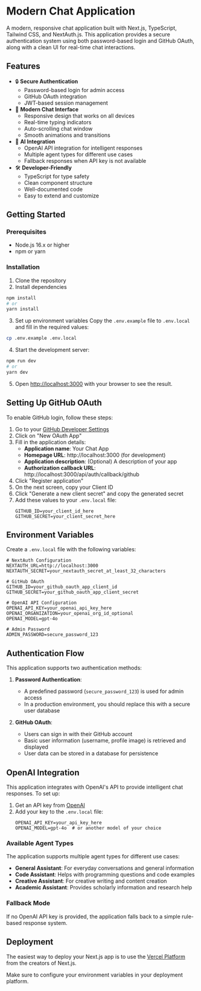 # Modern Chat Application

A modern, responsive chat application built with Next.js, TypeScript, Tailwind CSS, and NextAuth.js. This application provides a secure authentication system using both password-based login and GitHub OAuth, along with a clean UI for real-time chat interactions.

## Features

- 🔒 **Secure Authentication**
  - Password-based login for admin access
  - GitHub OAuth integration
  - JWT-based session management
- 💬 **Modern Chat Interface**
  - Responsive design that works on all devices
  - Real-time typing indicators
  - Auto-scrolling chat window
  - Smooth animations and transitions
- 🤖 **AI Integration**
  - OpenAI API integration for intelligent responses
  - Multiple agent types for different use cases
  - Fallback responses when API key is not available
- 🛠️ **Developer-Friendly**
  - TypeScript for type safety
  - Clean component structure
  - Well-documented code
  - Easy to extend and customize

## Getting Started

### Prerequisites

- Node.js 16.x or higher
- npm or yarn

### Installation

1. Clone the repository
2. Install dependencies
```bash
npm install
# or
yarn install
```

3. Set up environment variables
Copy the `.env.example` file to `.env.local` and fill in the required values:
```bash
cp .env.example .env.local
```

4. Start the development server:
```bash
npm run dev
# or
yarn dev
```

5. Open [http://localhost:3000](http://localhost:3000) with your browser to see the result.

## Setting Up GitHub OAuth

To enable GitHub login, follow these steps:

1. Go to your [GitHub Developer Settings](https://github.com/settings/developers)
2. Click on "New OAuth App"
3. Fill in the application details:
   - **Application name**: Your Chat App
   - **Homepage URL**: http://localhost:3000 (for development)
   - **Application description**: (Optional) A description of your app
   - **Authorization callback URL**: http://localhost:3000/api/auth/callback/github
4. Click "Register application"
5. On the next screen, copy your Client ID
6. Click "Generate a new client secret" and copy the generated secret
7. Add these values to your `.env.local` file:
   ```
   GITHUB_ID=your_client_id_here
   GITHUB_SECRET=your_client_secret_here
   ```

## Environment Variables

Create a `.env.local` file with the following variables:

```
# NextAuth Configuration
NEXTAUTH_URL=http://localhost:3000
NEXTAUTH_SECRET=your_nextauth_secret_at_least_32_characters

# GitHub OAuth
GITHUB_ID=your_github_oauth_app_client_id
GITHUB_SECRET=your_github_oauth_app_client_secret

# OpenAI API Configuration
OPENAI_API_KEY=your_openai_api_key_here
OPENAI_ORGANIZATION=your_openai_org_id_optional
OPENAI_MODEL=gpt-4o

# Admin Password
ADMIN_PASSWORD=secure_password_123
```

## Authentication Flow

This application supports two authentication methods:

1. **Password Authentication**:
   - A predefined password (`secure_password_123`) is used for admin access
   - In a production environment, you should replace this with a secure user database

2. **GitHub OAuth**:
   - Users can sign in with their GitHub account
   - Basic user information (username, profile image) is retrieved and displayed
   - User data can be stored in a database for persistence

## OpenAI Integration

This application integrates with OpenAI's API to provide intelligent chat responses. To set up:

1. Get an API key from [OpenAI](https://platform.openai.com/api-keys)
2. Add your key to the `.env.local` file:
   ```
   OPENAI_API_KEY=your_api_key_here
   OPENAI_MODEL=gpt-4o  # or another model of your choice
   ```

### Available Agent Types

The application supports multiple agent types for different use cases:

- **General Assistant**: For everyday conversations and general information
- **Code Assistant**: Helps with programming questions and code examples
- **Creative Assistant**: For creative writing and content creation
- **Academic Assistant**: Provides scholarly information and research help

### Fallback Mode

If no OpenAI API key is provided, the application falls back to a simple rule-based response system.

## Deployment

The easiest way to deploy your Next.js app is to use the [Vercel Platform](https://vercel.com/new) from the creators of Next.js.

Make sure to configure your environment variables in your deployment platform.
